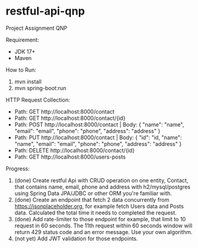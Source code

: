 # restful-api-qnp
Project Assignment QNP

Requirement:
- JDK 17+
- Maven

How to Run:
1. mvn install
2. mvn spring-boot:run

HTTP Request Collection:
- Path: GET http://localhost:8000/contact
- Path: GET http://localhost:8000/contact/{id}
- Path:	POST http://localhost:8000/contact
| Body: {
"name": "name",
"email": "email",
"phone": "phone",
"address": "address"
}
- Path: PUT http://localhost:8000/contact
| Body: {
"id": "id,
"name": "name",
"email": "email",
"phone": "phone",
"address": "address"
}
- Path: DELETE http://localhost:8000/contact/{id}
- Path: GET http://localhost:8000/users-posts

Progress: 
1. (done) Create restful Api with CRUD operation on one entity, Contact, that contains name, email, phone and address with h2/mysql/postgres using Spring Data JPA/JDBC or other ORM you're familiar with.
2. (done) Create an endpoint that fetch 2 data concurrently from https://jsonplaceholder.org, for example fetch Users data and Posts data. Calculated the total time it needs to completed the request.
3. (done) Add rate-limiter to those endpoint for example, that limit to 10 request in 60 seconds. The 11th request within 60 seconds window will return 429 status code and an error message. Use your own algorithm.
4. (not yet) Add JWT validation for those endpoints.
